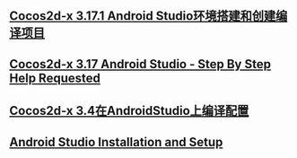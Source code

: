 ## [Cocos2d-x 3.17.1 Android Studio环境搭建和创建编译项目](https://blog.csdn.net/qq_23261197/article/details/87883614?tdsourcetag=s_pcqq_aiomsg)
## [Cocos2d-x 3.17 Android Studio - Step By Step Help Requested](https://discuss.cocos2d-x.org/t/cocos2d-x-3-17-android-studio-step-by-step-help-requested/43922)
## [Cocos2d-x 3.4在AndroidStudio上编译配置](https://www.cnblogs.com/studweijun/p/4320778.html)
## [Android Studio Installation and Setup](https://docs.cocos2d-x.org/cocos2d-x/en/installation/Android-Studio.html)

